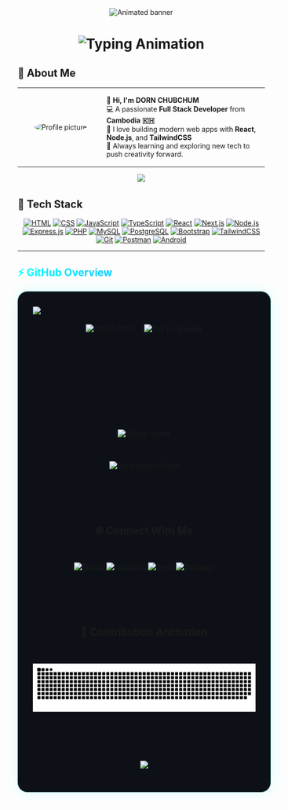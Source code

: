 <!-- HEADER -->
<div align="center">
  <img 
    src="https://user-images.githubusercontent.com/67194519/173735367-b75edb3b-61ec-4323-a10f-5d98e1d7b97a.gif" 
    width="100%" 
    height="200" 
    alt="Animated banner"
  />

 <h1 align="center">
  <img 
    src="https://readme-typing-svg.herokuapp.com?font=Fira+Code&weight=600&size=28&pause=1000&color=00E7FF&center=true&vCenter=true&width=600&lines=Hi%2C%20I'm%20DORN%20CHUBCHUM%20%F0%9F%91%8B;Full%20Stack%20Web%20Developer;Welcome%20to%20my%20GitHub%20Profile%21" 
    alt="Typing Animation"
  />
</h1>

</div>


## 💫 About Me

<table align="center">
<tr>
<td width="160" align="center">
  <img src="https://avatars.githubusercontent.com/u/232164863?v=4" width="140" style="border-radius:50%;" alt="Profile picture"/>
</td>
<td align="left">

**👋 Hi, I'm DORN CHUBCHUM**  
💻 A passionate **Full Stack Developer** from **Cambodia 🇰🇭**  
🚀 I love building modern web apps with **React**, **Node.js**, and **TailwindCSS**  
🎯 Always learning and exploring new tech to push creativity forward.

</td>
</tr>
</table>
<p align="center">
  <img src="https://capsule-render.vercel.app/api?type=waving&color=00FFFF&height=80&section=footer"/>
</p>


<!-- TECH STACK -->
<h2>🎨 Tech Stack</h2>

<p align="center">
  <a href="#"><img src="https://img.shields.io/badge/HTML-E34F26?style=for-the-badge&logo=html5&logoColor=white&color=ff7e5f&labelColor=ff6a00" alt="HTML" /></a>
  <a href="#"><img src="https://img.shields.io/badge/CSS-1572B6?style=for-the-badge&logo=css3&logoColor=white&color=00c6ff&labelColor=0072ff" alt="CSS" /></a>
  <a href="#"><img src="https://img.shields.io/badge/JavaScript-F7DF1E?style=for-the-badge&logo=javascript&logoColor=black&color=feda75&labelColor=f7797d" alt="JavaScript" /></a>
  <a href="#"><img src="https://img.shields.io/badge/TypeScript-3178C6?style=for-the-badge&logo=typescript&logoColor=white&color=4facfe&labelColor=00f2fe" alt="TypeScript" /></a>
  <a href="#"><img src="https://img.shields.io/badge/React-61DAFB?style=for-the-badge&logo=react&logoColor=white&color=00c3ff&labelColor=0072ff" alt="React" /></a>
  <a href="#"><img src="https://img.shields.io/badge/Next.js-000000?style=for-the-badge&logo=next.js&logoColor=white&color=434343&labelColor=000000" alt="Next.js" /></a>
  <a href="#"><img src="https://img.shields.io/badge/Node.js-339933?style=for-the-badge&logo=node.js&logoColor=white&color=00c853&labelColor=009688" alt="Node.js" /></a>
  <a href="#"><img src="https://img.shields.io/badge/Express.js-000000?style=for-the-badge&logo=express&logoColor=white&color=434343&labelColor=000000" alt="Express.js" /></a>
  <a href="#"><img src="https://img.shields.io/badge/PHP-777BB4?style=for-the-badge&logo=php&logoColor=white&color=8e2de2&labelColor=4a00e0" alt="PHP" /></a>
  <a href="#"><img src="https://img.shields.io/badge/MySQL-4479A1?style=for-the-badge&logo=mysql&logoColor=white&color=00c3ff&labelColor=0072ff" alt="MySQL" /></a>
  <a href="#"><img src="https://img.shields.io/badge/PostgreSQL-336791?style=for-the-badge&logo=postgresql&logoColor=white&color=43e97b&labelColor=38f9d7" alt="PostgreSQL" /></a>
  <a href="#"><img src="https://img.shields.io/badge/Bootstrap-563D7C?style=for-the-badge&logo=bootstrap&logoColor=white&color=ff6a00&labelColor=ffb347" alt="Bootstrap" /></a>
  <a href="#"><img src="https://img.shields.io/badge/TailwindCSS-38B2AC?style=for-the-badge&logo=tailwind-css&logoColor=white&color=667eea&labelColor=764ba2" alt="TailwindCSS" /></a>
  <a href="#"><img src="https://img.shields.io/badge/Git-F05032?style=for-the-badge&logo=git&logoColor=white&color=f12711&labelColor=f5af19" alt="Git" /></a>
  <a href="#"><img src="https://img.shields.io/badge/Postman-FF6C37?style=for-the-badge&logo=postman&logoColor=white&color=fc00ff&labelColor=00dbde" alt="Postman" /></a>
  <a href="#"><img src="https://img.shields.io/badge/Android-3DDC84?style=for-the-badge&logo=android&logoColor=white&color=11998e&labelColor=38ef7d" alt="Android" /></a>
</p>

---
<!-- GITHUB OVERVIEW -->
<h2 style="background: linear-gradient(90deg, #00FFFF, #007BFF); -webkit-background-clip: text; color: transparent; font-weight: 700;">
  ⚡ GitHub Overview
</h2>

<div align="center" style="
  display: flex;
  flex-direction: column;
  align-items: center;
  gap: 20px;
  background: #0d1117;
  border: 1px solid rgba(0,255,255,0.25);
  border-radius: 20px;
  padding: 30px;
  width: 90%;
  box-shadow: 0 0 25px rgba(0,255,255,0.15);
">

 <!-- 🏆 Trophy -->
<img src="https://github-profile-trophy.vercel.app/?username=ChubchumITKH&theme=algolia&no-frame=true&margin-w=15&title=Commit,Followers,Stars,Repositories&cache_seconds=60" width="100%" />

<!-- 📊 Stats -->
<div style="display:flex; flex-wrap:wrap; justify-content:center; gap:20px;">
  <img 
    src="https://github-readme-stats.vercel.app/api?username=ChubchumITKH&show_icons=true&theme=tokyonight&hide_border=true&border_radius=10&cache_seconds=60"
    height="180" 
    alt="GitHub Stats"
  />
  <img 
    src="https://github-readme-stats.vercel.app/api/top-langs/?username=ChubchumITKH&layout=compact&theme=tokyonight&hide_border=true&border_radius=10&cache_seconds=60"
    height="180" 
    alt="Top Languages"
  />
</div>

<!-- 🔥 Streak -->

<img 
  src="https://streak-stats.vercel.app?user=ChubchumITKH&theme=tokyonight&hide_border=true&fire=00FFFF&ring=00FFFF&currStreakLabel=00FFFF&background=0d1117"
  height="180"
  alt="GitHub Streak"
/>

<!-- 📈 Contribution Graph -->
<img 
  src="https://github-readme-activity-graph.vercel.app/graph?username=ChubchumITKH&theme=github-dark&bg_color=0d1117&color=00FFFF&line=00FFFF&point=FFFFFF&area=true&hide_border=true&cache_seconds=60"
  width="100%" 
  alt="Contribution Graph"
/>


---

<!-- CONNECT -->
<h2 align="left">🌐 Connect With Me</h2>

<p align="left">
  <a href="https://twitter.com/bchumkh83716">
    <img src="https://img.shields.io/badge/Twitter-00acee?style=for-the-badge&logo=twitter&logoColor=white&colorA=00e7ff&colorB=0052cc" alt="Twitter"/>
  </a>
  <a href="https://www.facebook.com/share/1g6guk1bsc/">
    <img src="https://img.shields.io/badge/Facebook-1877F2?style=for-the-badge&logo=facebook&logoColor=white&colorA=42a5f5&colorB=1e3c72" alt="Facebook"/>
  </a>
  <a href="mailto:your@email.com">
    <img src="https://img.shields.io/badge/Gmail-EA4335?style=for-the-badge&logo=gmail&logoColor=white&colorA=ff6a00&colorB=ff1744" alt="Gmail"/>
  </a>
  <a href="https://t.me/YourTelegramUsername">
    <img src="https://img.shields.io/badge/Telegram-0088cc?style=for-the-badge&logo=telegram&logoColor=white&colorA=00c6ff&colorB=0052cc" alt="Telegram"/>
  </a>
</p>

---

<!-- SNAKE -->
<h2 align="left">🐍 Contribution Animation</h2>
<p>
  <img src="https://raw.githubusercontent.com/Platane/snk/output/github-contribution-grid-snake.svg" />
</p>

---


<p align="center">
  <img src="https://readme-typing-svg.herokuapp.com?font=Fira+Code&size=22&duration=3000&pause=1000&color=00E7FF&center=true&vCenter=true&width=550&lines=Thanks+for+visiting!;Keep+coding,+keep+creating!+💙;Let's+build+something+awesome+together!" />
</p>


